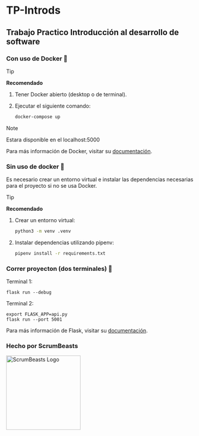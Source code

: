 # TP-Introds
## Trabajo Practico Introducción al desarrollo de software

### Con uso de Docker 🐳
> [!TIP]
> **Recomendado**

 1. Tener Docker abierto (desktop o de terminal).
    
2. Ejecutar el siguiente comando:
    ```sh
    docker-compose up
    ```
> [!NOTE]
>Estara disponible en el localhost:5000

Para más información de Docker, visitar su [documentación](https://docs.docker.com/manuals/).

### Sin uso de docker 🐍
Es necesario crear un entorno virtual e instalar las dependencias necesarias para el proyecto si no se usa Docker.
> [!TIP]
> **Recomendado**
1. Crear un entorno virtual:
    ```sh
    python3 -m venv .venv
    ```
2. Instalar dependencias utilizando pipenv:
    ```sh
    pipenv install -r requirements.txt
    ```

### Correr proyecton (dos terminales) 🚀 
Terminal 1:
```
flask run --debug
```
Terminal 2:
```
export FLASK_APP=api.py
flask run --port 5001
```

Para más información de Flask, visitar su [documentación](https://flask.palletsprojects.com/).



### **Hecho por ScrumBeasts**
<img src="https://cdn.discordapp.com/attachments/1244366941003583572/1244368858467536917/OIG4.png?ex=666e918f&is=666d400f&hm=871f5da6c18690ee4e785ebed79862264421edd96ecccbca122db933a9d17b93&" alt="ScrumBeasts Logo" width="200"/>
